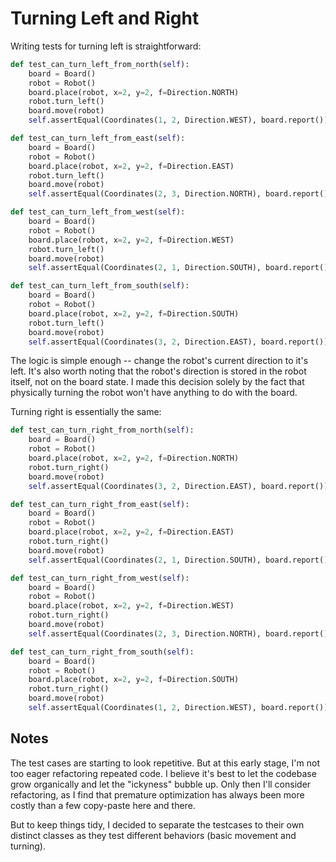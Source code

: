 # Turning Left and Right

Writing tests for turning left is straightforward:

```python
def test_can_turn_left_from_north(self):
    board = Board()
    robot = Robot()
    board.place(robot, x=2, y=2, f=Direction.NORTH)
    robot.turn_left()
    board.move(robot)
    self.assertEqual(Coordinates(1, 2, Direction.WEST), board.report())

def test_can_turn_left_from_east(self):
    board = Board()
    robot = Robot()
    board.place(robot, x=2, y=2, f=Direction.EAST)
    robot.turn_left()
    board.move(robot)
    self.assertEqual(Coordinates(2, 3, Direction.NORTH), board.report())

def test_can_turn_left_from_west(self):
    board = Board()
    robot = Robot()
    board.place(robot, x=2, y=2, f=Direction.WEST)
    robot.turn_left()
    board.move(robot)
    self.assertEqual(Coordinates(2, 1, Direction.SOUTH), board.report())

def test_can_turn_left_from_south(self):
    board = Board()
    robot = Robot()
    board.place(robot, x=2, y=2, f=Direction.SOUTH)
    robot.turn_left()
    board.move(robot)
    self.assertEqual(Coordinates(3, 2, Direction.EAST), board.report())
```

The logic is simple enough -- change the robot's current direction to it's left. It's also worth noting that the robot's
direction is stored in the robot itself, not on the board state. I made this decision solely by the fact that physically
turning the robot won't have anything to do with the board.

Turning right is essentially the same:

```python
def test_can_turn_right_from_north(self):
    board = Board()
    robot = Robot()
    board.place(robot, x=2, y=2, f=Direction.NORTH)
    robot.turn_right()
    board.move(robot)
    self.assertEqual(Coordinates(3, 2, Direction.EAST), board.report())

def test_can_turn_right_from_east(self):
    board = Board()
    robot = Robot()
    board.place(robot, x=2, y=2, f=Direction.EAST)
    robot.turn_right()
    board.move(robot)
    self.assertEqual(Coordinates(2, 1, Direction.SOUTH), board.report())

def test_can_turn_right_from_west(self):
    board = Board()
    robot = Robot()
    board.place(robot, x=2, y=2, f=Direction.WEST)
    robot.turn_right()
    board.move(robot)
    self.assertEqual(Coordinates(2, 3, Direction.NORTH), board.report())

def test_can_turn_right_from_south(self):
    board = Board()
    robot = Robot()
    board.place(robot, x=2, y=2, f=Direction.SOUTH)
    robot.turn_right()
    board.move(robot)
    self.assertEqual(Coordinates(1, 2, Direction.WEST), board.report())
```

## Notes

The test cases are starting to look repetitive. But at this early stage, I'm not too eager refactoring repeated code. I
believe it's best to let the codebase grow organically and let the "ickyness" bubble up. Only then I'll consider
refactoring, as I find that premature optimization has always been more costly than a few copy-paste here and there.

But to keep things tidy, I decided to separate the testcases to their own distinct classes as they test different
behaviors (basic movement and turning).